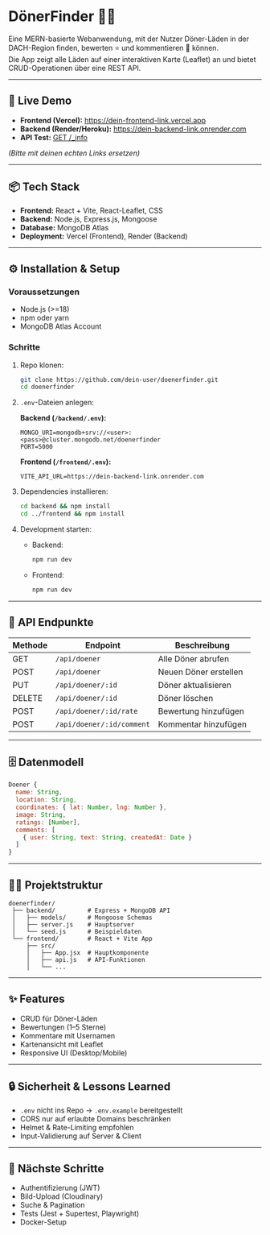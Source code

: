 # DönerFinder 🍖🥙

Eine MERN-basierte Webanwendung, mit der Nutzer Döner-Läden in der DACH-Region finden, bewerten ⭐ und kommentieren 💬 können.  
Die App zeigt alle Läden auf einer interaktiven Karte (Leaflet) an und bietet CRUD-Operationen über eine REST API.

---

## 🚀 Live Demo

- **Frontend (Vercel):** https://dein-frontend-link.vercel.app  
- **Backend (Render/Heroku):** https://dein-backend-link.onrender.com  
- **API Test:** [GET /_info](https://dein-backend-link.onrender.com/_info)

*(Bitte mit deinen echten Links ersetzen)*

---

## 📦 Tech Stack

- **Frontend:** React + Vite, React-Leaflet, CSS  
- **Backend:** Node.js, Express.js, Mongoose  
- **Database:** MongoDB Atlas  
- **Deployment:** Vercel (Frontend), Render (Backend)

---

## ⚙️ Installation & Setup

### Voraussetzungen
- Node.js (>=18)
- npm oder yarn
- MongoDB Atlas Account

### Schritte

1. Repo klonen:
   ```bash
   git clone https://github.com/dein-user/doenerfinder.git
   cd doenerfinder
   ```

2. `.env`-Dateien anlegen:

   **Backend (`/backend/.env`):**
   ```env
   MONGO_URI=mongodb+srv://<user>:<pass>@cluster.mongodb.net/doenerfinder
   PORT=5000
   ```

   **Frontend (`/frontend/.env`):**
   ```env
   VITE_API_URL=https://dein-backend-link.onrender.com
   ```

3. Dependencies installieren:
   ```bash
   cd backend && npm install
   cd ../frontend && npm install
   ```

4. Development starten:
   - Backend:  
     ```bash
     npm run dev
     ```
   - Frontend:  
     ```bash
     npm run dev
     ```

---

## 📖 API Endpunkte

| Methode | Endpoint                   | Beschreibung              |
|---------|-----------------------------|---------------------------|
| GET     | `/api/doener`              | Alle Döner abrufen        |
| POST    | `/api/doener`              | Neuen Döner erstellen     |
| PUT     | `/api/doener/:id`          | Döner aktualisieren       |
| DELETE  | `/api/doener/:id`          | Döner löschen             |
| POST    | `/api/doener/:id/rate`     | Bewertung hinzufügen      |
| POST    | `/api/doener/:id/comment`  | Kommentar hinzufügen      |

---

## 🗄️ Datenmodell

```js
Doener {
  name: String,
  location: String,
  coordinates: { lat: Number, lng: Number },
  image: String,
  ratings: [Number],
  comments: [
    { user: String, text: String, createdAt: Date }
  ]
}
```

---

## 🧑‍💻 Projektstruktur

```
doenerfinder/
 ├── backend/         # Express + MongoDB API
 │   ├── models/      # Mongoose Schemas
 │   ├── server.js    # Hauptserver
 │   └── seed.js      # Beispieldaten
 └── frontend/        # React + Vite App
     ├── src/
     │   ├── App.jsx  # Hauptkomponente
     │   ├── api.js   # API-Funktionen
     │   └── ...
```

---

## ✨ Features

- CRUD für Döner-Läden
- Bewertungen (1–5 Sterne)
- Kommentare mit Usernamen
- Kartenansicht mit Leaflet
- Responsive UI (Desktop/Mobile)

---

## 🔒 Sicherheit & Lessons Learned

- `.env` nicht ins Repo → `.env.example` bereitgestellt
- CORS nur auf erlaubte Domains beschränken
- Helmet & Rate-Limiting empfohlen
- Input-Validierung auf Server & Client

---

## 📌 Nächste Schritte

- Authentifizierung (JWT)
- Bild-Upload (Cloudinary)
- Suche & Pagination
- Tests (Jest + Supertest, Playwright)
- Docker-Setup
